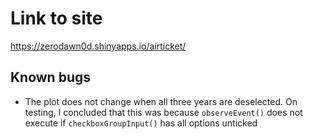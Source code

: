 # Link to site
https://zerodawn0d.shinyapps.io/airticket/
## Known bugs
* The plot does not change when all three years are deselected. On testing, I concluded that this was because ```observeEvent()``` does not execute if ```checkboxGroupInput()``` has all options unticked 